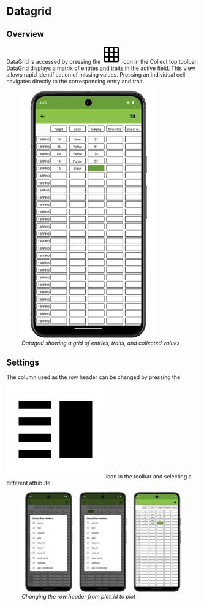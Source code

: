 <link rel="stylesheet" type="text/css" href="_styles/styles.css">

# Datagrid

## Overview

DataGrid is accessed by pressing the <img class="icon" src="_static/icons/settings/features/grid.png"> icon in the Collect top toolbar.
DataGrid displays a matrix of entries and traits in the active field.
This view allows rapid identification of missing values.
Pressing an individual cell navigates directly to the corresponding entry and trait.

<figure class="image">
  <img class="screenshot" src="_static/images/datagrid/datagrid_view_framed.png" width="350px"> 
  <figcaption class="screenshot-caption"><i>Datagrid showing a grid of entries, traits, and collected values</i></figcaption> 
</figure>

## Settings

The column used as the row header can be changed by pressing the <img class="icon" src="_static/icons/collect/view-split-vertical.png"> icon in the toolbar and selecting a different attribute.

<figure class="image">
  <img class="screenshot" src="_static/images/datagrid/datagrid_edit_rows_joined.png" width="1100px"> 
  <figcaption class="screenshot-caption"><i>Changing the row header from plot_id to plot</i></figcaption> 
</figure>